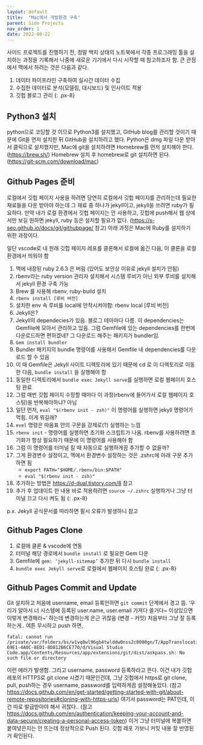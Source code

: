 ```yaml
---
layout: default
title:  "Mac에서 개발환경 구축"
parent: Side Projects
nav_order: 1
date: 2022-08-22
---
```


사이드 프로젝트를 진행하기 전, 정말 백지 상태의 노트북에서 각종 프로그래밍 툴을 설치하는 과정을 기록해서 나중에 새로운 기기에서 다시 시작할 때 참고하조자 함. 큰 관점에서 맥에서 하려는 것은 다음과 같다.

1. 데이터 파이프라인 구축하여 실시간 데이터 수집
2. 수집한 데이터로 분석(모델링, 대시보드) 및 인사이트 적용
3. 깃헙 블로그 관리
{: .px-8}

## Python3 설치

python으로 코딩할 것 이므로 Python3를 설치했고, GitHub blog를 관리할 것이기 때문에 Git을 먼저 설치한 뒤 GitHub을 설치하려고 했다. Python은 dmg 파일 다운 받아서 클릭으로 설치했지만, Mac에 git을 설치하려면 Homebrew를 먼저 설치해야 한다. (https://brew.sh/) Homebrew 설치 후 homebrew로 git 설치하면 된다. (https://git-scm.com/download/mac)

## Github Pages 준비

로컬에서 깃헙 페이지 사용을 하려면 당연히 로컬에서 깃헙 페이지를 관리하는데 필요한 재료들을 다운 받아야 하는데 그 재료 중 하나가 jekyll이고, jekyll을 쓰려면 ruby가 필요하다. 만약 내가 로컬 환경에서 깃헙 페이지는 안 사용하고, 깃헙에 push해서 웹 상에서만 보길 원하면 jekyll, ruby 등은 설치할 필요가 없다. (https://s-seo.github.io/docs/git/githubpage/ 참고) 아래 과정은 Mac에 Ruby를 설치하기 위한 과정이다.

일단 vscode로 내 원래 깃헙 페이지 레포를 클론해서 로컬에 옮긴 다음, 이 클론을 로컬 환경에서 띄워야 함

1. 맥에 내장된 ruby 2.6.3 은 버림 (있어도 보안상 이유로 jekyll 설치가 안됨)
2. rbenv라는 ruby version 관리자 설치해서 시스템 루비가 아닌 외부 루비를 설치해서 jekyll 환경 구축 가능
3. Brew 를 사용해 rbenv, ruby-build 설치
4. `rbenv install [루비 버전]`
5. 설치한 env 속 루비를 local에 안착시켜야함: rbenv local [루비 버전]
6. Jekyll은? 
7. Jekyll의 dependecies가 있음. 블로그 테마마다 다름. 이 dependencies는 Gemfile에 모아서 관리하고 있음. 그럼 Gemfile에 있는 dependencies를 한번에 다운로드하면 편하겠네? 그 다운로드 해주는 패키지가 bundler임. 
8. `Gem install bundler`
9. Bundler 패키지의 bundle 명령어를 사용해서 Gemfile 내 dependencies를 다운로드 할 수 있음
10. 이 때 Gemfile은 Jekyll 사이트 디렉토리에 있기 때문에 cd 로 이 디렉토리로 이동한 다음, `bundle install` 을 실행해야 함
11. 동일한 디렉토리에서 `bundle exec Jekyll serve`를 실행하면 로컬 웹페이지 호스팅 완료
12. 그럼 매번 깃헙 페이지 수정할 때마다 이 과정(rbenv에 들어가서 로컬 웹페이지 호스팅)을 반복해야하냐? 아님
13. 일단 먼저, `eval "$(rbenv init - zsh)"`  이 명령어를 실행하면 jekyll 명령어가 먹힘. 이게 뭐길래?
14. `evel` 명령은 따옴표 안의 구문을 강제로(?) 실행하는 느낌
15. `rbenv init` - 명령어를 실행하면 초기화 스크립트가 나옴. rbenv를 사용하려면 초기화가 항상 필요하기 때문에 이 명령어를 사용해야 함
16. 그럼 이 명령어를 터미널 킬 때 자동으로 실행하게끔 추가할 수 없을까? 
17. 그게 환경변수 설정이고, 맥에서 환경변수 설정하는 것은 .zshrc에 아래 구문 추가하면 됨
    - `export PATH="$HOME/.rbenv/bin:$PATH"`
    - `eval "$(rbenv init - zsh)"`
18. 추가하는 방법은 https://d-dual.tistory.com/8 참고
19. 추가 후 업데이트 한 내용 바로 적용하려면 `source ~/.zshrc` 실행하거나 그냥 터미널 끄고 다시 켜도 됨
{: .px-8}

p.x. Jekyll 공식문서를 따라하면 필시 오류가 발생하니 참고

## Github Pages Clone

1. 로컬에 클론 & vscode에 연동
2. 터미널 해당 경로에서 `bundle install` 로 필요한 Gem 다운
3. Gemfile에 `gem: ‘jekyll-sitemap’` 추가한 뒤 다시 `bundle install`
4. `bundle exec Jekyll serve`로 로컬에서 웹페이지 호스팅 완료
{: .px-8}

## Github Pages Commit and Update

Git 설치하고 처음에 username, email 등록안하면 `git commit` 단계에서 경고 뜸. ‘우리가 알아서 너 시스템에 등록된 user.name, user.email 가져다 쓸거다~ 이상있으면 이렇게 변경해라~’ 하는데 변경하는게 은근 귀찮음 (변경 - 커밋) 처음부터 그냥 잘 등록하는게.. 여튼 무시하고 push 하면, 

```
fatal: cannot run /private/var/folders/bs/w1vq8wl96gb4twlddw0nss2c0000gn/T/AppTranslocation/53340CC7-69E1-4A0C-8ED1-8D812B6CE770/d/Visual Studio Code.app/Contents/Resources/app/extensions/git/dist/askpass.sh: No such file or directory
```

이런 에러가 발생함. 그리고 username, password 등록하라고 뜬다. 이건 내가 깃헙 레포의 HTTPS로 git clone 시켰기 때문인건데, 그냥 깃헙에서 https로 git clone, pull, push하는 경우 username, password를 입력하게끔 설정해놓았다. (참고 https://docs.github.com/en/get-started/getting-started-with-git/about-remote-repositories#cloning-with-https-urls) 여기서 password는 PAT인데, 이건 따로 발급받아야 해서 귀찮다.. (참고 https://docs.github.com/en/authentication/keeping-your-account-and-data-secure/creating-a-personal-access-token) 이거 그냥 터미널에 복붙하면 붙여넣은지는 안 뜨는데 정상적으로 Push 된다. 깃헙 레포 가보니 커밋 내용 잘 반영된거 확인된다.



